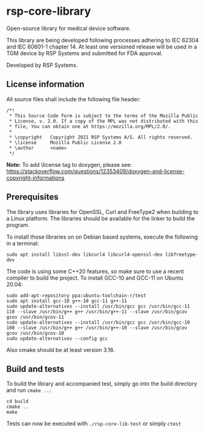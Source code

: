 # rsp-core-library

Open-source library for medical device software.

This library are being developed following processes adhering to IEC 62304 and IEC 60601-1 chapter 14.
At least one versioned release will be used in a TGM device by RSP Systems and submitted for FDA approval.

Developed by RSP Systems.

## License information

All source files shall include the following file header:

```
/*!
 * This Source Code Form is subject to the terms of the Mozilla Public
 * License, v. 2.0. If a copy of the MPL was not distributed with this
 * file, You can obtain one at https://mozilla.org/MPL/2.0/.
 *
 * \copyright   Copyright 2021 RSP Systems A/S. All rights reserved.
 * \license     Mozilla Public License 2.0
 * \author      <name>
 */
```
**Note:** To add \license tag to doxygen, please see: https://stackoverflow.com/questions/12353409/doxygen-and-license-copyright-informations

## Prerequisites

The library uses libraries for OpenSSL, Curl and FreeType2 when building to a Linux platform.
The libraries should be available for the linker to build the program.

To install those libraries on on Debian based systems, execute the following in a terminal:

```
sudo apt install libssl-dev libcurl4 libcurl4-openssl-dev libfreetype-dev
```

The code is using some C++20 features, so make sure to use a recent compiler to build the project.
To install GCC-10 and GCC-11 on Ubuntu 20.04:

```
sudo add-apt-repository ppa:ubuntu-toolchain-r/test
sudo apt install gcc-10 g++-10 gcc-11 g++-11
sudo update-alternatives --install /usr/bin/gcc gcc /usr/bin/gcc-11 110 --slave /usr/bin/g++ g++ /usr/bin/g++-11 --slave /usr/bin/gcov gcov /usr/bin/gcov-11
sudo update-alternatives --install /usr/bin/gcc gcc /usr/bin/gcc-10 100 --slave /usr/bin/g++ g++ /usr/bin/g++-10 --slave /usr/bin/gcov gcov /usr/bin/gcov-10
sudo update-alternatives --config gcc
```

Also cmake should be at least version 3.18.


## Build and tests

To build the library and accompanied test, simply go into the build directory and run `cmake ..`:

```
cd build
cmake ..
make
```
Tests can now be executed with `./rsp-core-lib-test` or simply `ctest`


